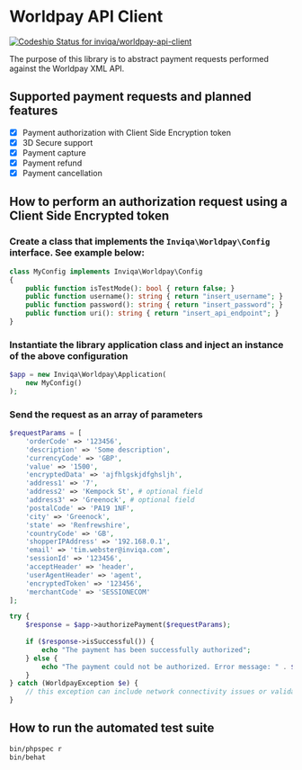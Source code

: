 # Worldpay API Client

[ ![Codeship Status for inviqa/worldpay-api-client](https://app.codeship.com/projects/a13b5690-fe9e-0135-5a6d-462e71abe528/status?branch=master)](https://app.codeship.com/projects/279504)

The purpose of this library is to abstract payment requests performed against the Worldpay XML API.

## Supported payment requests and planned features
- [x] Payment authorization with Client Side Encryption token
- [x] 3D Secure support
- [x] Payment capture
- [x] Payment refund
- [x] Payment cancellation

## How to perform an authorization request using a Client Side Encrypted token

### Create a class that implements the `Inviqa\Worldpay\Config` interface. See example below:
```php
class MyConfig implements Inviqa\Worldpay\Config
{
    public function isTestMode(): bool { return false; }
    public function username(): string { return "insert_username"; }
    public function password(): string { return "insert_password"; }
    public function uri(): string { return "insert_api_endpoint"; }
}
````

### Instantiate the library application class and inject an instance of the above configuration
```php
$app = new Inviqa\Worldpay\Application(
    new MyConfig()
);
```

### Send the request as an array of parameters
```php
$requestParams = [
    'orderCode' => '123456',
    'description' => 'Some description',
    'currencyCode' => 'GBP',
    'value' => '1500',
    'encryptedData' => 'ajfhlgskjdfghsljh',
    'address1' => '7',
    'address2' => 'Kempock St', # optional field
    'address3' => 'Greenock', # optional field
    'postalCode' => 'PA19 1NF',
    'city' => 'Greenock',
    'state' => 'Renfrewshire',
    'countryCode' => 'GB',
    'shopperIPAddress' => '192.168.0.1',
    'email' => 'tim.webster@inviqa.com',
    'sessionId' => '123456',
    'acceptHeader' => 'header',
    'userAgentHeader' => 'agent',
    'encryptedToken' => '123456',
    'merchantCode' => 'SESSIONECOM'
];

try {
    $response = $app->authorizePayment($requestParams);
    
    if ($response->isSuccessful()) {
        echo "The payment has been successfully authorized";
    } else {
        echo "The payment could not be authorized. Error message: " . $response->errorMessage();
    }
} catch (WorldpayException $e) {
    // this exception can include network connectivity issues or validation errors
}
```

## How to run the automated test suite
```bash
bin/phpspec r
bin/behat
```
